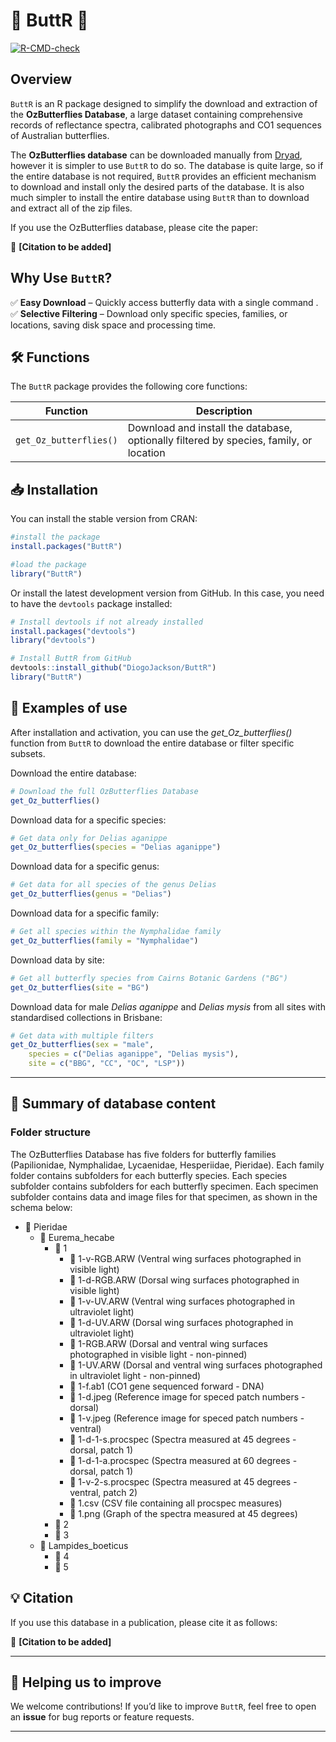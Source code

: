 # 🦋 ButtR 🦋

[![R-CMD-check](https://github.com/DiogoJackson/ButtR/actions/workflows/R-CMD-check.yaml/badge.svg)](https://github.com/DiogoJackson/ButtR/actions/workflows/R-CMD-check.yaml)

## Overview

`ButtR` is an R package designed to simplify the download and extraction
of the **OzButterflies Database**, a large dataset containing
comprehensive records of reflectance spectra, calibrated photographs and CO1 sequences
of Australian butterflies.

The **OzButterflies database** can be downloaded manually from [Dryad](https://blog.datadryad.org), however it is simpler to
use `ButtR` to do so. The database is quite large, so if the entire
database is not required, `ButtR` provides an efficient mechanism to
download and install only the desired parts of the database. It is also much simpler to install
the entire database using `ButtR` than to download and extract all of the zip files.

If you use the OzButterflies database, please cite the paper: 

📌 **[Citation to be added]**

## Why Use `ButtR`?

✅ **Easy Download** – Quickly access butterfly data with a single
command .\
✅ **Selective Filtering** – Download only specific species, families, or
locations, saving disk space and processing time.

## 🛠 Functions

The `ButtR` package provides the following core functions:

| Function | Description |
|---------------------------------|---------------------------------------|
| `get_Oz_butterflies()` | Download and install the database, optionally filtered by species, family, or location |

## 📥 Installation

You can install the stable version from CRAN:

``` r
#install the package 
install.packages("ButtR")

#load the package 
library("ButtR") 
```

Or install the latest development version from GitHub. In this case, you
need to have the `devtools` package installed:

``` r
# Install devtools if not already installed 
install.packages("devtools") 
library("devtools")

# Install ButtR from GitHub 
devtools::install_github("DiogoJackson/ButtR") 
library("ButtR")
```

## 🚀 Examples of use

After installation and activation, you can use the
*get_Oz_butterflies()* function from `ButtR` to download the entire
database or filter specific subsets.

Download the entire database:

``` r
# Download the full OzButterflies Database
get_Oz_butterflies()
```

Download data for a specific species:

``` r
# Get data only for Delias aganippe
get_Oz_butterflies(species = "Delias aganippe")
```

Download data for a specific genus:

``` r
# Get data for all species of the genus Delias
get_Oz_butterflies(genus = "Delias")
```

Download data for a specific family:

``` r
# Get all species within the Nymphalidae family
get_Oz_butterflies(family = "Nymphalidae")
```

Download data by site:

``` r
# Get all butterfly species from Cairns Botanic Gardens ("BG")
get_Oz_butterflies(site = "BG")
```

Download data for male *Delias aganippe* and *Delias mysis* from all sites with standardised collections in Brisbane:

``` r
# Get data with multiple filters 
get_Oz_butterflies(sex = "male", 
    species = c("Delias aganippe", "Delias mysis"), 
    site = c("BBG", "CC", "OC", "LSP"))
```

------------------------------------------------------------------------

## 📑 Summary of database content

### Folder structure
The OzButterflies Database has five folders for butterfly families (Papilionidae, Nymphalidae, Lycaenidae, Hesperiidae, Pieridae). Each family folder contains subfolders for each butterfly species. Each species subfolder contains subfolders for each butterfly specimen. Each specimen subfolder contains data and image files for that specimen, as shown in the schema below:

-   📁 Pieridae
    -   📁 Eurema_hecabe
        -   📁 1
            -   📄 1-v-RGB.ARW (Ventral wing surfaces photographed in
                visible light)
            -   📄 1-d-RGB.ARW (Dorsal wing surfaces photographed in
                visible light)
            -   📄 1-v-UV.ARW (Ventral wing surfaces photographed in
                ultraviolet light)
            -   📄 1-d-UV.ARW (Dorsal wing surfaces photographed in
                ultraviolet light)
            -   📄 1-RGB.ARW (Dorsal and ventral wing surfaces
                photographed in visible light - non-pinned)
            -   📄 1-UV.ARW (Dorsal and ventral wing surfaces
                photographed in ultraviolet light - non-pinned)
            -   📄 1-f.ab1 (CO1 gene sequenced forward - DNA)
            -   📄 1-d.jpeg (Reference image for speced patch
                numbers - dorsal)
            -   📄 1-v.jpeg (Reference image for speced patch
                numbers - ventral)
            -   📄 1-d-1-s.procspec (Spectra measured at 45 degrees -
                dorsal, patch 1)
            -   📄 1-d-1-a.procspec (Spectra measured at 60 degrees -
                dorsal, patch 1)
            -   📄 1-v-2-s.procspec (Spectra measured at 45 degrees -
                ventral, patch 2)
            -   📄 1.csv (CSV file containing all procspec measures)
            -   📄 1.png (Graph of the spectra measured at 45
                degrees)
        -   📁 2
        -   📁 3
    -   📁 Lampides_boeticus
        -   📁 4
        -   📁 5

## 💡 Citation

If you use this database in a publication, please cite it as follows:

📌 **[Citation to be added]**

------------------------------------------------------------------------

## 🤝 Helping us to improve

We welcome contributions! If you’d like to improve `ButtR`, feel free
to open an **issue** for bug reports or feature requests.

------------------------------------------------------------------------
